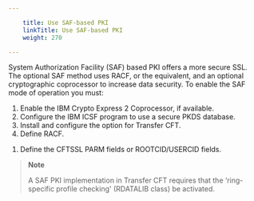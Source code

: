 ```yaml
---

    title: Use SAF-based PKI
    linkTitle: Use SAF-based PKI
    weight: 270

---
```

System Authorization Facility (SAF) based PKI offers a more secure SSL. The optional SAF method uses RACF, or the equivalent, and an optional cryptographic coprocessor to increase data security. To enable the SAF mode of operation you must:

1. Enable the IBM Crypto Express 2 Coprocessor, if available.
1. Configure the IBM ICSF program to use a secure PKDS database.
1. Install and configure the option for Transfer CFT.
1. Define RACF.

<!-- -->

1. Define the CFTSSL PARM fields or ROOTCID/USERCID fields.

> **Note**
>
> A SAF PKI implementation in Transfer CFT requires that the ‘ring-specific profile checking' (RDATALIB class) be activated.
